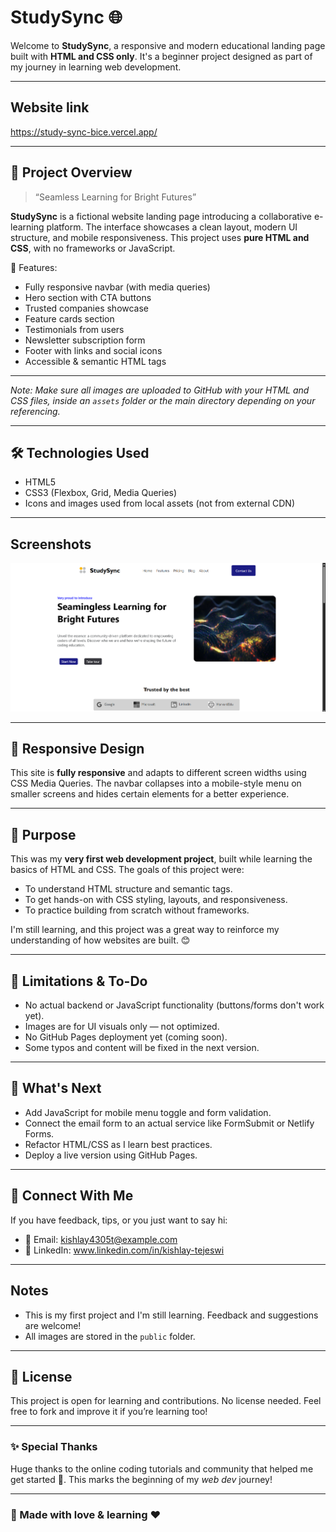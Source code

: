 # StudySync 🌐

Welcome to **StudySync**, a responsive and modern educational landing page built with **HTML and CSS only**. It's a beginner project designed as part of my journey in learning web development.


---

## Website link

https://study-sync-bice.vercel.app/

---

## 🚀 Project Overview

> “Seamless Learning for Bright Futures”

**StudySync** is a fictional website landing page introducing a collaborative e-learning platform. The interface showcases a clean layout, modern UI structure, and mobile responsiveness. This project uses **pure HTML and CSS**, with no frameworks or JavaScript.

🌟 Features:

- Fully responsive navbar (with media queries)
- Hero section with CTA buttons
- Trusted companies showcase
- Feature cards section
- Testimonials from users
- Newsletter subscription form
- Footer with links and social icons
- Accessible & semantic HTML tags

---


*Note: Make sure all images are uploaded to GitHub with your HTML and CSS files, inside an `assets` folder or the main directory depending on your referencing.*

---

## 🛠 Technologies Used

- HTML5
- CSS3 (Flexbox, Grid, Media Queries)
- Icons and images used from local assets (not from external CDN)

---

## Screenshots
![StudySync Screenshot](public/Screenshot101.png)

---

## 📱 Responsive Design

This site is **fully responsive** and adapts to different screen widths using CSS Media Queries. The navbar collapses into a mobile-style menu on smaller screens and hides certain elements for a better experience.

---

## 🎯 Purpose

This was my **very first web development project**, built while learning the basics of HTML and CSS. The goals of this project were:

- To understand HTML structure and semantic tags.
- To get hands-on with CSS styling, layouts, and responsiveness.
- To practice building from scratch without frameworks.

I'm still learning, and this project was a great way to reinforce my understanding of how websites are built. 😊

---

## 🚧 Limitations & To-Do

- No actual backend or JavaScript functionality (buttons/forms don't work yet).
- Images are for UI visuals only — not optimized.
- No GitHub Pages deployment yet (coming soon).
- Some typos and content will be fixed in the next version.

---

## 💪 What's Next

- Add JavaScript for mobile menu toggle and form validation.
- Connect the email form to an actual service like FormSubmit or Netlify Forms.
- Refactor HTML/CSS as I learn best practices.
- Deploy a live version using GitHub Pages.

---


## 💬 Connect With Me

If you have feedback, tips, or you just want to say hi:

- 📧 Email: kishlay4305t@example.com
- 💼 LinkedIn: www.linkedin.com/in/kishlay-tejeswi

---
## Notes
- This is my first project and I'm still learning. Feedback and suggestions are welcome!
- All images are stored in the `public` folder.

---

## 📄 License

This project is open for learning and contributions. No license needed. Feel free to fork and improve it if you’re learning too!

---

### ✨ Special Thanks

Huge thanks to the online coding tutorials and community that helped me get started 🚀. This marks the beginning of my *web dev* journey!

---

### 🌱 Made with love & learning ❤️





